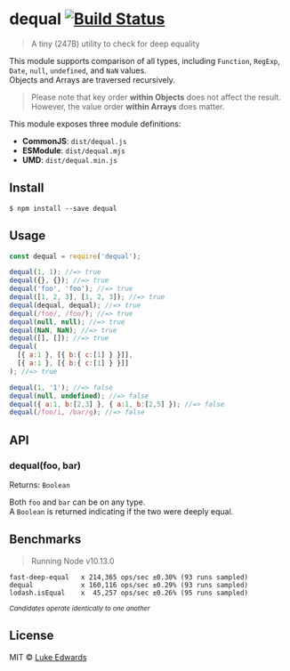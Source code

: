 # dequal [![Build Status](https://badgen.now.sh/travis/lukeed/dequal)](https://travis-ci.org/lukeed/dequal)

> A tiny (247B) utility to check for deep equality

This module supports comparison of all types, including `Function`, `RegExp`, `Date`, `null`, `undefined`, and `NaN` values.<br>
Objects and Arrays are traversed recursively.

> Please note that key order **within Objects** does not affect the result.<br>
However, the value order **within Arrays** does matter.

This module exposes three module definitions:

* **CommonJS**: `dist/dequal.js`
* **ESModule**: `dist/dequal.mjs`
* **UMD**: `dist/dequal.min.js`


## Install

```
$ npm install --save dequal
```


## Usage

```js
const dequal = require('dequal');

dequal(1, 1); //=> true
dequal({}, {}); //=> true
dequal('foo', 'foo'); //=> true
dequal([1, 2, 3], [1, 2, 3]); //=> true
dequal(dequal, dequal); //=> true
dequal(/foo/, /foo/); //=> true
dequal(null, null); //=> true
dequal(NaN, NaN); //=> true
dequal([], []); //=> true
dequal(
  [{ a:1 }, [{ b:{ c:[1] } }]],
  [{ a:1 }, [{ b:{ c:[1] } }]]
); //=> true

dequal(1, '1'); //=> false
dequal(null, undefined); //=> false
dequal({ a:1, b:[2,3] }, { a:1, b:[2,5] }); //=> false
dequal(/foo/i, /bar/g); //=> false
```

## API

### dequal(foo, bar)
Returns: `Boolean`

Both `foo` and `bar` can be on any type.<br>
A `Boolean` is returned indicating if the two were deeply equal.


## Benchmarks

> Running Node v10.13.0

```
fast-deep-equal   x 214,365 ops/sec ±0.30% (93 runs sampled)
dequal            x 160,116 ops/sec ±0.29% (93 runs sampled)
lodash.isEqual    x  45,257 ops/sec ±0.26% (95 runs sampled)
```
<sup>_Candidates operate identically to one another_</sup>

## License

MIT © [Luke Edwards](https://lukeed.com)
